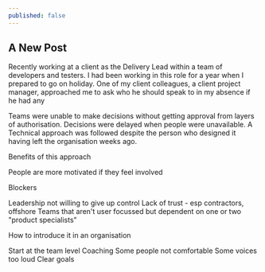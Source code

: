 ```yaml
---
published: false
---
```

## A New Post

Recently working at a client as the Delivery Lead within a team of developers and testers. I had been working in this role for a year when I prepared to go on holiday. One of my client colleagues, a client project manager, approached me to ask who he should speak to in my absence if he had any 


Teams were unable to make decisions without getting approval from layers of authorisation. Decisions were delayed when people were unavailable. A Technical approach was followed despite the person who designed it having left the organisation weeks ago.

Benefits of this approach

People are more motivated if they feel involved

Blockers

Leadership not willing to give up control
Lack of trust - esp contractors, offshore
Teams that aren't user focussed but dependent on one or two "product specialists"

How to introduce it in an organisation

Start at the team level
Coaching
  Some people not comfortable
  Some voices too loud
  Clear goals
  




